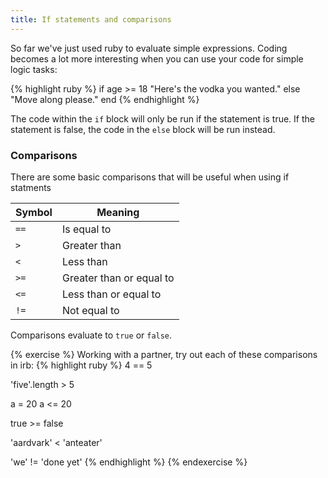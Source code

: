 ```yaml
---
title: If statements and comparisons
---
```


So far we've just used ruby to evaluate simple expressions. Coding becomes a lot more interesting when you can use your code for simple logic tasks:

{% highlight ruby %}
if age >= 18
  "Here's the vodka you wanted."
else
  "Move along please."
end
{% endhighlight %}

The code within the `if` block will only be run if the statement is true. If the statement is false, the code in the `else` block will be run instead.

### Comparisons

There are some basic comparisons that will be useful when using if statments

Symbol | Meaning
---- | ----
`==` | Is equal to
`>`  | Greater than 
`<`  | Less than
`>=` | Greater than or equal to
`<=` | Less than or equal to
`!=` | Not equal to

Comparisons evaluate to `true` or `false`.

{% exercise %}
Working with a partner, try out each of these comparisons in irb:
{% highlight ruby %}
4 == 5

'five'.length > 5

a = 20
a <= 20

true >= false

'aardvark' < 'anteater'

'we' != 'done yet'
{% endhighlight %}
{% endexercise %}

